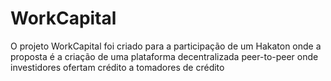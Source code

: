 # WorkCapital
O projeto WorkCapital foi criado para a participação de um Hakaton onde a proposta é a criação de uma plataforma decentralizada peer-to-peer onde investidores ofertam crédito a tomadores de crédito
